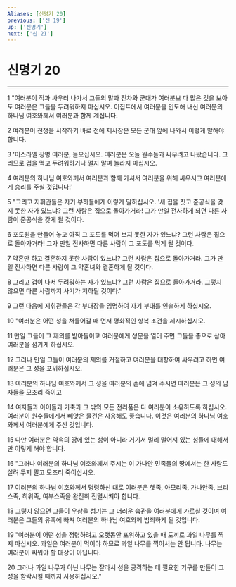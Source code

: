 ```yaml
---
Aliases: [신명기 20]
previous: ['신 19']
up: ['신명기']
next: ['신 21']
---
```

# 신명기 20

***


1 "여러분이 적과 싸우러 나가서 그들의 말과 전차와 군대가 여러분보 다 많은 것을 보아도 여러분은 그들을 두려워하지 마십시오. 이집트에서 여러분을 인도해 내신 여러분의 하나님 여호와께서 여러분과 함께 계십니다. 

2 여러분이 전쟁을 시작하기 바로 전에 제사장은 모든 군대 앞에 나와서 이렇게 말해야 합니다. 

3 '이스라엘 장병 여러분, 들으십시오. 여러분은 오늘 원수들과 싸우려고 나왔습니다. 그러므로 겁을 먹고 두려워하거나 떨지 말며 놀라지 마십시오. 

4 여러분의 하나님 여호와께서 여러분과 함께 가셔서 여러분을 위해 싸우시고 여러분에게 승리를 주실 것입니다!' 

5 "그리고 지휘관들은 자기 부하들에게 이렇게 말하십시오. '새 집을 짓고 준공식을 갖지 못한 자가 있느냐? 그런 사람은 집으로 돌아가거라! 그가 만일 전사하게 되면 다른 사람이 준공식을 갖게 될 것이다. 

6 포도원을 만들어 놓고 아직 그 포도를 먹어 보지 못한 자가 있느냐? 그런 사람은 집으로 돌아가거라! 그가 만일 전사하면 다른 사람이 그 포도를 먹게 될 것이다. 

7 약혼만 하고 결혼하지 못한 사람이 있느냐? 그런 사람은 집으로 돌아가거라. 그가 만일 전사하면 다른 사람이 그 약혼녀와 결혼하게 될 것이다. 

8 그리고 겁이 나서 두려워하는 자가 있느냐? 그런 사람은 집으로 돌아가거라. 그렇지 않으면 다른 사람까지 사기가 저하될 것이다.' 

9 그런 다음에 지휘관들은 각 부대장을 임명하여 자기 부대를 인솔하게 하십시오. 

10 "여러분은 어떤 성을 쳐들어갈 때 먼저 평화적인 항복 조건을 제시하십시오. 

11 만일 그들이 그 제의를 받아들이고 여러분에게 성문을 열어 주면 그들을 종으로 삼아 여러분을 섬기게 하십시오. 

12 그러나 만일 그들이 여러분의 제의를 거절하고 여러분을 대항하여 싸우려고 하면 여러분은 그 성을 포위하십시오. 

13 여러분의 하나님 여호와께서 그 성을 여러분의 손에 넘겨 주시면 여러분은 그 성의 남자들을 모조리 죽이고 

14 여자들과 아이들과 가축과 그 밖의 모든 전리품은 다 여러분이 소유하도록 하십시오. 여러분이 원수들에게서 빼앗은 물건은 사용해도 좋습니다. 이것은 여러분의 하나님 여호와께서 여러분에게 주신 것입니다. 

15 다만 여러분은 약속의 땅에 있는 성이 아니라 거기서 멀리 떨어져 있는 성들에 대해서만 이렇게 해야 합니다. 

16 "그러나 여러분의 하나님 여호와께서 주시는 이 가나안 민족들의 땅에서는 한 사람도 살려 두지 말고 모조리 죽이십시오. 

17 여러분의 하나님 여호와께서 명령하신 대로 여러분은 헷족, 아모리족, 가나안족, 브리스족, 히위족, 여부스족을 완전히 전멸시켜야 합니다. 

18 그렇지 않으면 그들이 우상을 섬기는 그 더러운 습관을 여러분에게 가르칠 것이며 여러분은 그들의 유혹에 빠져 여러분의 하나님 여호와께 범죄하게 될 것입니다. 

19 "여러분이 어떤 성을 점령하려고 오랫동안 포위하고 있을 때 도끼로 과일 나무를 찍지 마십시오. 과일은 여러분이 먹어야 하므로 과일 나무를 찍어서는 안 됩니다. 나무는 여러분이 싸워야 할 대상이 아닙니다. 

20 그러나 과일 나무가 아닌 나무는 잘라서 성을 공격하는 데 필요한 기구를 만들어 그 성을 함락시킬 때까지 사용하십시오."

